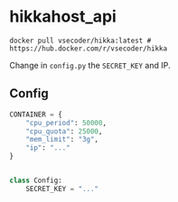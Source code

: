# hikkahost_api

```
docker pull vsecoder/hikka:latest # https://hub.docker.com/r/vsecoder/hikka
```

Change in ```config.py``` the ```SECRET_KEY``` and IP.

## Config

```python
CONTAINER = {
    "cpu_period": 50000,
    "cpu_quota": 25000,
    "mem_limit": "3g",
    "ip": "..."
}


class Config:
    SECRET_KEY = "..."
```